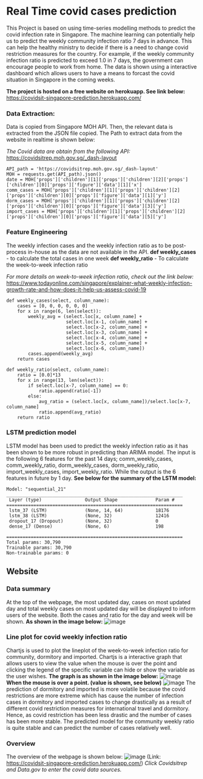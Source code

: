 # Real Time covid cases prediction

This Project is based on using time-series modelling methods to predict the covid infection rate in Singapore.
The machine learning can potentially help us to predict the weekly community infection ratio 7 days in advance. 
This can help the healthy ministry to decide if there is a need to change covid restriction measures for the country.
For example, if the weekly community infection ratio is predicted to exceed 1.0 in 7 days, the government can encourage
people to work from home. The data is shown using a interactive dashboard which allows users to have a means to forcast 
the covid situation in Singapore in the coming weeks.

**The project is hosted on a free website on herokuapp. See link below:**
https://covidsit-singapore-prediction.herokuapp.com/

### Data Extraction:

Data is copied from Singapore MOH API. Then, the relevant data is extracted from the JSON file copied.
The Path to extract data from the website in realtime is shown below:

*The Covid data are obtain from the following API:*
https://covidsitrep.moh.gov.sg/_dash-layout

    API_path = 'https://covidsitrep.moh.gov.sg/_dash-layout'
    MOH = requests.get(API_path).json()
    date = MOH['props']['children'][1]['props']['children'][2]['props']['children'][0]['props']['figure']['data'][1]['x']
    comm_cases = MOH['props']['children'][1]['props']['children'][2]['props']['children'][0]['props']['figure']['data'][1]['y']
    dorm_cases = MOH['props']['children'][1]['props']['children'][2]['props']['children'][0]['props']['figure']['data'][3]['y']
    import_cases = MOH['props']['children'][1]['props']['children'][2]['props']['children'][0]['props']['figure']['data'][5]['y']

### Feature Engineering
The weekly infection cases and the weekly infection ratio as to be post-process in-house as the data are not available in the API.
**def weekly_cases**  -  to calculate the total cases in one week
**def weekly_ratio**  -  To calculate the week-to-week infection ratio

*For more details on week-to-week infection ratio, check out the link below:*
https://www.todayonline.com/singapore/explainer-what-weekly-infection-growth-rate-and-how-does-it-help-us-assess-covid-19

    def weekly_cases(select, column_name):
        cases = [0, 0, 0, 0, 0, 0]
        for x in range(6, len(select)):
            weekly_avg = (select.loc[x, column_name] +
                          select.loc[x-1, column_name] +
                          select.loc[x-2, column_name] +
                          select.loc[x-3, column_name] +
                          select.loc[x-4, column_name] +
                          select.loc[x-5, column_name] +
                          select.loc[x-6, column_name])
            cases.append(weekly_avg)
        return cases

    def weekly_ratio(select, column_name):
        ratio = [0.0]*13
        for x in range(13, len(select)):
            if select.loc[x-7, column_name] == 0:
                ratio.append(ratio[-1])
            else:
                avg_ratio = (select.loc[x, column_name])/select.loc[x-7, column_name]
                ratio.append(avg_ratio)
        return ratio

### LSTM prediction model
LSTM model has been used to predict the weekly infection ratio as it has been shown to be more robust in predicting than ARIMA model.
The input is the following 6 features for the past 14 days; comm_weekly_cases, comm_weekly_ratio, dorm_weekly_cases, dorm_weekly_ratio, import_weekly_cases, import_weekly_ratio. While the output is the 6 features in future by 1 day.
**See below for the summary of the LSTM model:**

    Model: "sequential_21"
    _________________________________________________________________
     Layer (type)                Output Shape              Param #   
    =================================================================
     lstm_37 (LSTM)              (None, 14, 64)            18176     
     lstm_38 (LSTM)              (None, 32)                12416     
     dropout_17 (Dropout)        (None, 32)                0         
     dense_17 (Dense)            (None, 6)                 198       
                                                                     
    =================================================================
    Total params: 30,790
    Trainable params: 30,790
    Non-trainable params: 0

## Website
### Data summary
At the top of the webpage, the most updated day, cases on most updated day and total weekly cases on most updated day will be displayed to inform users of the website. Both the cases and ratio for the day and week will be shown.
**As shown in the image below:**
![image](https://drive.google.com/uc?export=view&id=1fGrvysOj4n7ilOCAxVkoYkVLQREeus13)

### Line plot for covid weekly infection ratio
Chartjs is used to plot the lineplot of the week-to-week infection ratio for community, dormitory and imported. Chartjs is a interactive graph that allows users to view the value when the mouse is over the point and clicking the legend of the specific variable can hide or show the variable as the user wishes.
**The graph is as shown in the image below:**
![image](https://drive.google.com/uc?export=view&id=1_ZlT1Hscpv4rGFnGgIeP5aCkii6yUi8w)
**When the mouse is over a point. (value is shown, see below)**
![image](https://drive.google.com/uc?export=view&id=15IX5KK0azm_5noU1tC5MzI2WtVhWOEsK)
The prediction of dormitory and imported is more volatile because the covid restrictions are more extreme which has cause the number of infection
cases in dormitory and imported cases to change drastically as a result of different covid restriction measures for international travel and dormitory.
Hence, as covid restriction has been less drastic and the number of cases has been more stable. The predicted model for the community weekly ratio is
quite stable and can predict the number of cases relatively well. 

### Overview
The overview of the webpage is shown below: 
![image](https://drive.google.com/uc?export=view&id=1PlMaQsQpc60087Gv9rzLz8YMb2mpJBfQ)
(Link: https://covidsit-singapore-prediction.herokuapp.com/)
*Click Covidsitrep and Data.gov to enter the covid data sources.*




        
        
        
        
        